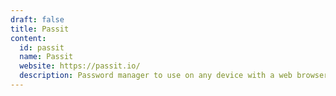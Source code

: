 ```yaml
---
draft: false
title: Passit
content:
  id: passit
  name: Passit
  website: https://passit.io/
  description: Password manager to use on any device with a web browser to secure your digital life.
---
```

